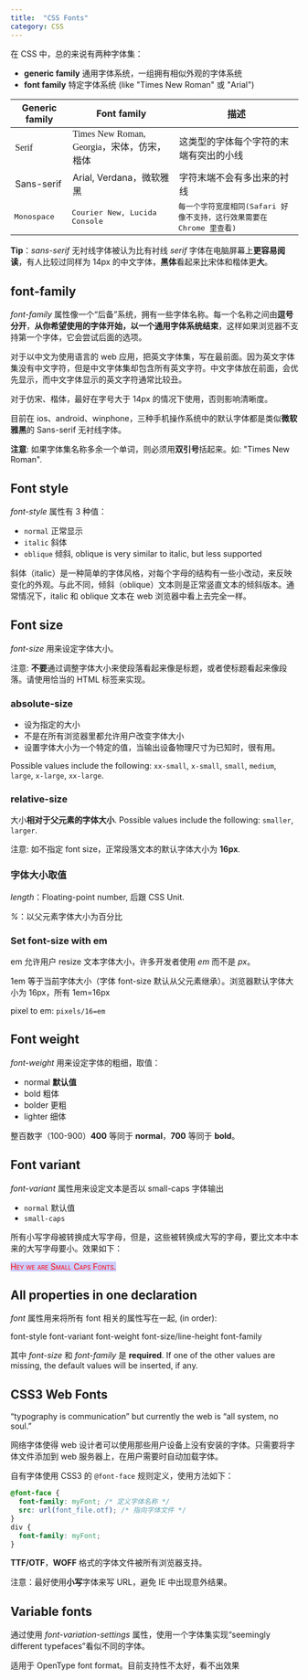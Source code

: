 ```yaml
---
title:  "CSS Fonts"
category: CSS
---
```

在 CSS 中，总的来说有两种字体集：

+ **generic family** 通用字体系统，一组拥有相似外观的字体系统
+ **font family** 特定字体系统 (like "Times New Roman" 或 "Arial")

<table>
  <thead>
    <tr>
      <th>Generic family</th><th>Font family</th><th>描述</th>
    </tr>
  </thead>
  <tbody>
    <tr style="font-family: serif;">
      <td>Serif</td><td>Times New Roman, Georgia，宋体，仿宋，楷体</td><td>这类型的字体每个字符的末端有突出的小线</td>
    </tr>
    <tr>
      <td>Sans-serif</td><td>Arial, Verdana，微软雅黑</td><td>字符末端不会有多出来的衬线</td>
    </tr>
    <tr style="font-family: monospace;">
      <td>Monospace</td><td>Courier New, Lucida Console</td><td>每一个字符宽度相同(Safari 好像不支持，这行效果需要在 Chrome 里查看)</td>
    </tr>
  </tbody>
</table>

**Tip**：_sans-serif_  无衬线字体被认为比有衬线 _serif_ 字体在电脑屏幕上**更容易阅读**，有人比较过同样为 14px 的中文字体，**黑体**看起来比宋体和楷体更**大**。

<!--more-->

## font-family

_font-family_ 属性像一个“后备”系统，拥有一些字体名称。每一个名称之间由**逗号分开**，**从你希望使用的字体开始，以一个通用字体系统结束**，这样如果浏览器不支持第一个字体，它会尝试后面的选项。

对于以中文为使用语言的 web 应用，<span class="t-blue">把英文字体集，写在最前面</span>。因为英文字体集没有中文字符，但是中文字体集却包含所有英文字符。中文字体放在前面，会优先显示，而中文字体显示的英文字符通常比较丑。

对于仿宋、楷体，最好在字号大于 14px 的情况下使用，否则影响清晰度。

<span class="t-blue">目前在 ios、android、winphone，三种手机操作系统中的默认字体都是类似**微软雅黑**的 Sans-serif 无衬线字体。</span>

**注意**: 如果字体集名称多余一个单词，则必须用**双引号**括起来。如: "Times New Roman".

## Font style

_font-style_ 属性有 3 种值：

+ `normal` 正常显示
+ `italic` 斜体
+ `oblique` 倾斜, oblique is very similar to italic, but less supported

斜体（italic）是一种简单的字体风格，对每个字母的结构有一些小改动，来反映变化的外观。与此不同，倾斜（oblique）文本则是正常竖直文本的倾斜版本。通常情况下，italic 和 oblique 文本在 web 浏览器中看上去完全一样。

## Font size

_font-size_ 用来设定字体大小。

注意: **不要**通过调整字体大小来使段落看起来像是标题，或者使标题看起来像段落。<span class="t-blue">请使用恰当的 HTML 标签来实现</span>。

### absolute-size

+ 设为指定的大小
+ 不是在所有浏览器里都允许用户改变字体大小
+ 设置字体大小为一个特定的值，当输出设备物理尺寸为已知时，很有用。

Possible values include the following: `xx-small`, `x-small`, `small`, `medium`, `large`, `x-large`, `xx-large`.

### relative-size

大小**相对于父元素的字体大小**. Possible values include the following: `smaller`, `larger`.

注意: 如不指定 font size，正常段落文本的默认字体大小为 **16px**.

### 字体大小取值

_length_：Floating-point number, 后跟 CSS Unit.

_%_：以父元素字体大小为百分比

### Set font-size with em

em 允许用户 resize 文本字体大小，许多开发者使用 _em_ 而不是 _px_。

1em 等于当前字体大小（字体 font-size 默认从父元素继承）。浏览器默认字体大小为 16px，所有 1em=16px

pixel to em: `pixels/16=em`

## Font weight

_font-weight_ 用来设定字体的粗细，取值：

+ normal **默认值**
+ bold 粗体
+ bolder 更粗
+ lighter 细体

整百数字（100-900）**400** 等同于 **normal**，**700** 等同于 **bold**。

## Font variant

_font-variant_ 属性用来设定文本是否以 small-caps 字体输出

+ `normal` 默认值
+ `small-caps`

所有小写字母被转换成大写字母，但是，这些被转换成大写的字母，要比文本中本来的大写字母要小。效果如下：

<span style="font-variant:small-caps;color:red;background-color:rgb(204,204,255);">Hey we are Small Caps Fonts.</span>

## All properties in one declaration

_font_ 属性用来将所有 font 相关的属性写在一起,  (in order):

font-style font-variant font-weight font-size/line-height font-family

其中 _font-size_ 和 _font-family_ 是 **required**. If one of the other values are missing, the default values will be inserted, if any.

## CSS3 Web Fonts

“typography is communication” but currently the web is “all system, no soul.”

网络字体使得 web 设计者可以使用那些用户设备上没有安装的字体。只需要将字体文件添加到 web 服务器上，在用户需要时自动加载字体。

自有字体使用 CSS3 的 `@font-face` 规则定义，使用方法如下：

```css
@font-face {
  font-family: myFont; /* 定义字体名称 */
  src: url(font_file.otf); /* 指向字体文件 */
}
div {
  font-family: myFont;
}
```

**TTF/OTF**，**WOFF** 格式的字体文件被所有浏览器支持。

注意：最好使用**小写**字体来写 URL，避免 IE 中出现意外结果。

## Variable fonts

通过使用 _font-variation-settings_ 属性，使用一个字体集实现“seemingly different typefaces”看似不同的字体。

适用于 OpenType font format。目前支持性不太好，看不出效果
